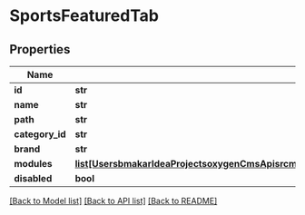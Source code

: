 # SportsFeaturedTab

## Properties
Name | Type | Description | Notes
------------ | ------------- | ------------- | -------------
**id** | **str** |  | [optional] 
**name** | **str** |  | [optional] 
**path** | **str** |  | [optional] 
**category_id** | **str** |  | [optional] 
**brand** | **str** |  | [optional] 
**modules** | [**list[UsersbmakarIdeaProjectsoxygenCmsApisrcmainresourcesstaticprivatecomponentssimpleModuleYamlSimpleModule]**](UsersbmakarIdeaProjectsoxygenCmsApisrcmainresourcesstaticprivatecomponentssimpleModuleYamlSimpleModule.md) |  | [optional] 
**disabled** | **bool** |  | [optional] 

[[Back to Model list]](../README.md#documentation-for-models) [[Back to API list]](../README.md#documentation-for-api-endpoints) [[Back to README]](../README.md)

